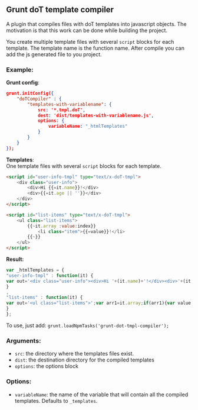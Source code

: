 ## Grunt doT template compiler

A plugin that compiles files with doT templates into javascript objects. The motivation is that this work can be done while building the project.

You create multiple template files with several `script` blocks for each template. The template name is the function name. After compile you can add the js generated file to you project.

### Example:

**Grunt config**:
     
```json
grunt.initConfig({
	"doTCompiler" : {
		"templates-with-variablename": {
			src: '*.tmpl.doT',
			dest: 'dist/templates-with-variablename.js',
			options: {
				variableName: "_htmlTemplates"
			}
		}
	}
});
```     
**Templates**:   
One template files with several `script` blocks for each template.

```html        
<script id="user-info-tmpl" type="text/x-doT-tmpl">
	<div class="user-info">
		<div>Hi {{=it.name}}!</div>
		<div>{{=it.age || ''}}</div>
	</div>
</script>

<script id="list-items" type="text/x-doT-tmpl">
	<ul class="list-items">
		{{~it.array :value:index}}
			<li class="item">{{=value}}!</li>
		{{~}}
	</ul>
</script>   

```    

**Result:**

```javascript    
var _htmlTemplates = {
"user-info-tmpl" : function(it) {
var out='<div class="user-info"><div>Hi '+(it.name)+'!</div><div>'+(it.age || '')+'</div></div>';return out;
}
,
"list-items" : function(it) {
var out='<ul class="list-items">';var arr1=it.array;if(arr1){var value,index=-1,l1=arr1.length-1;while(index<l1){value=arr1[index+=1];out+='<li class="item">'+(value)+'!</li>';} } out+='</ul>';return out;
}
};
```    

To use, just add:
`grunt.loadNpmTasks('grunt-dot-tmpl-compiler');`

### Arguments:
* `src`: the directory where the templates files exist.
* `dist`: the destination directory for the compiled templates
* `options`: the options block

### Options:
* `variableName`: the name of the variable that will contain all the compiled templates. Defaults to `_templates`.
